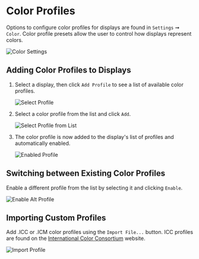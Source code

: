 # Color Profiles

Options to configure color profiles for displays are found in `Settings` ➞ `Color`. Color profile presets allow the user to control how displays represent colors.

![Color Settings](/images/color-profiles/color-settings.png)

## Adding Color Profiles to Displays

1. Select a display, then click `Add Profile` to see a list of available color profiles.

    ![Select Profile](/images/color-profiles/select-profile.png)

2. Select a color profile from the list and click `Add`.

    ![Select Profile from List](/images/color-profiles/add-profile.png)

3. The color profile is now added to the display's list of profiles and automatically enabled.

    ![Enabled Profile](/images/color-profiles/enabled-profile.png)

## Switching between Existing Color Profiles

Enable a different profile from the list by selecting it and clicking `Enable`.

![Enable Alt Profile](/images/color-profiles/enable-alt-profile.png)

## Importing Custom Profiles

Add .ICC or .ICM color profiles using the `Import File...` button. ICC profiles are found on the [International Color Consortium](https://www.color.org/index.xalter) website.

![Import Profile](/images/color-profiles/import-profile.png)
